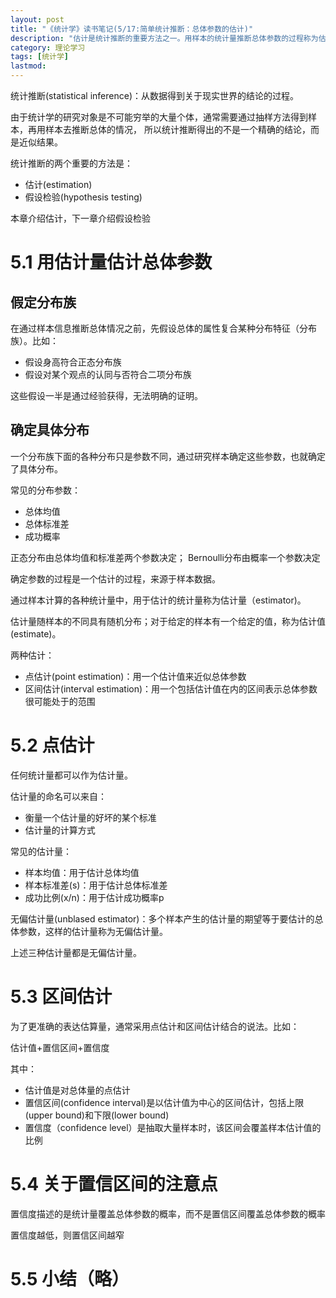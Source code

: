```yaml
---
layout: post
title: "《统计学》读书笔记(5/17:简单统计推断：总体参数的估计)"
description: "估计是统计推断的重要方法之一。用样本的统计量推断总体参数的过程称为估计。估计方法包括点估计和区间估计。"
category: 理论学习
tags: [统计学]
lastmod: 
---
```


统计推断(statistical inference)：从数据得到关于现实世界的结论的过程。

由于统计学的研究对象是不可能穷举的大量个体，通常需要通过抽样方法得到样本，再用样本去推断总体的情况，
所以统计推断得出的不是一个精确的结论，而是近似结果。

统计推断的两个重要的方法是：

- 估计(estimation)
- 假设检验(hypothesis testing)

本章介绍估计，下一章介绍假设检验

# 5.1 用估计量估计总体参数

## 假定分布族
   
在通过样本信息推断总体情况之前，先假设总体的属性复合某种分布特征（分布族）。比如：

- 假设身高符合正态分布族
- 假设对某个观点的认同与否符合二项分布族

这些假设一半是通过经验获得，无法明确的证明。

## 确定具体分布

一个分布族下面的各种分布只是参数不同，通过研究样本确定这些参数，也就确定了具体分布。

常见的分布参数：

- 总体均值
- 总体标准差
- 成功概率

正态分布由总体均值和标准差两个参数决定；
Bernoulli分布由概率一个参数决定

确定参数的过程是一个估计的过程，来源于样本数据。

通过样本计算的各种统计量中，用于估计的统计量称为估计量（estimator)。

估计量随样本的不同具有随机分布；对于给定的样本有一个给定的值，称为估计值(estimate)。

两种估计：

- 点估计(point estimation)：用一个估计值来近似总体参数
- 区间估计(interval estimation)：用一个包括估计值在内的区间表示总体参数很可能处于的范围

# 5.2 点估计

任何统计量都可以作为估计量。

估计量的命名可以来自：

- 衡量一个估计量的好坏的某个标准
- 估计量的计算方式

常见的估计量：

- 样本均值：用于估计总体均值
- 样本标准差(s)：用于估计总体标准差
- 成功比例(x/n)：用于估计成功概率p

无偏估计量(unblased estimator)：多个样本产生的估计量的期望等于要估计的总体参数，这样的估计量称为无偏估计量。

上述三种估计量都是无偏估计量。


# 5.3 区间估计

为了更准确的表达估算量，通常采用点估计和区间估计结合的说法。比如：

估计值+置信区间+置信度

其中：

- 估计值是对总体量的点估计
- 置信区间(confidence interval)是以估计值为中心的区间估计，包括上限(upper bound)和下限(lower bound)
- 置信度（confidence level）是抽取大量样本时，该区间会覆盖样本估计值的比例


# 5.4 关于置信区间的注意点

置信度描述的是统计量覆盖总体参数的概率，而不是置信区间覆盖总体参数的概率

置信度越低，则置信区间越窄

# 5.5 小结（略）


